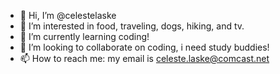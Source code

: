 - 👋 Hi, I’m @celestelaske
- 👀 I’m interested in food, traveling, dogs, hiking, and tv.
- 🌱 I’m currently learning coding!
- 💞️ I’m looking to collaborate on coding, i need study buddies!
- 📫 How to reach me: my email is celeste.laske@comcast.net

<!---
celestelaske/celestelaske is a ✨ special ✨ repository because its `README.md` (this file) appears on your GitHub profile.
You can click the Preview link to take a look at your changes.
--->
